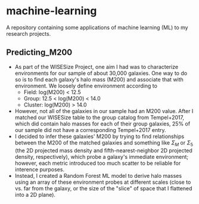 # machine-learning
A repository containing some applications of machine learning (ML) to my research projects.

## Predicting_M200
- As part of the WISESize Project, one aim I had was to characterize environments for our sample of about 30,000 galaxies. One way to do so is to find each galaxy's halo mass (M200) and associate that with environment. We loosely define environment according to 
    * Field: log(M200) < 12.5
    * Group: 12.5 < log(M200) < 14.0
    * Cluster: log(M200) > 14.0
- However, not all of the galaxies in our sample had an M200 value. After I matched our WISESize table to the group catalog from Tempel+2017, which did contain halo masses for each of their group galaxies, 25% of our sample did not have a corresponding Tempel+2017 entry. 
- I decided to infer these galaxies' M200 by trying to find relationships between the M200 of the matched galaxies and something like $\Sigma_M$ or $\Sigma_5$ (the 2D projected mass density and fifth-nearest-neighbor 2D projected density, respectively), which probe a galaxy's immediate environment; however, each metric introduced too much scatter to be reliable for interence purposes.
- Instead, I created a Random Forest ML model to derive halo masses using an array of these environment probes at different scales (close to vs. far from the galaxy, or the size of the "slice" of space that I flattened into a 2D plane).
